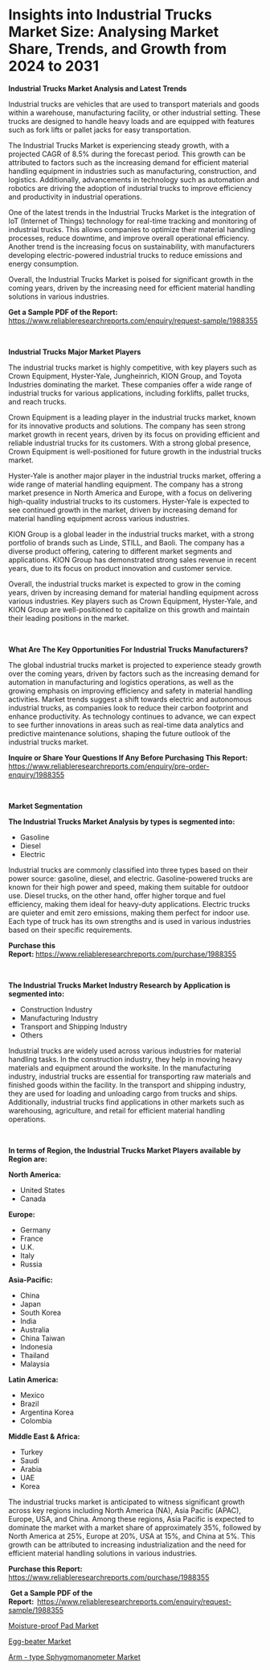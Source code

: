 <p><h1>Insights into Industrial Trucks Market Size: Analysing Market Share, Trends, and Growth from 2024 to 2031</h1></p><p><strong>Industrial Trucks Market Analysis and Latest Trends</strong></p>
<p><p>Industrial trucks are vehicles that are used to transport materials and goods within a warehouse, manufacturing facility, or other industrial setting. These trucks are designed to handle heavy loads and are equipped with features such as fork lifts or pallet jacks for easy transportation.</p><p>The Industrial Trucks Market is experiencing steady growth, with a projected CAGR of 8.5% during the forecast period. This growth can be attributed to factors such as the increasing demand for efficient material handling equipment in industries such as manufacturing, construction, and logistics. Additionally, advancements in technology such as automation and robotics are driving the adoption of industrial trucks to improve efficiency and productivity in industrial operations.</p><p>One of the latest trends in the Industrial Trucks Market is the integration of IoT (Internet of Things) technology for real-time tracking and monitoring of industrial trucks. This allows companies to optimize their material handling processes, reduce downtime, and improve overall operational efficiency. Another trend is the increasing focus on sustainability, with manufacturers developing electric-powered industrial trucks to reduce emissions and energy consumption.</p><p>Overall, the Industrial Trucks Market is poised for significant growth in the coming years, driven by the increasing need for efficient material handling solutions in various industries.</p></p>
<p><strong>Get a Sample PDF of the Report:&nbsp;</strong> <a href="https://www.reliableresearchreports.com/enquiry/request-sample/1988355">https://www.reliableresearchreports.com/enquiry/request-sample/1988355</a></p>
<p>&nbsp;</p>
<p><strong>Industrial Trucks Major Market Players</strong></p>
<p><p>The industrial trucks market is highly competitive, with key players such as Crown Equipment, Hyster-Yale, Jungheinrich, KION Group, and Toyota Industries dominating the market. These companies offer a wide range of industrial trucks for various applications, including forklifts, pallet trucks, and reach trucks.</p><p>Crown Equipment is a leading player in the industrial trucks market, known for its innovative products and solutions. The company has seen strong market growth in recent years, driven by its focus on providing efficient and reliable industrial trucks for its customers. With a strong global presence, Crown Equipment is well-positioned for future growth in the industrial trucks market.</p><p>Hyster-Yale is another major player in the industrial trucks market, offering a wide range of material handling equipment. The company has a strong market presence in North America and Europe, with a focus on delivering high-quality industrial trucks to its customers. Hyster-Yale is expected to see continued growth in the market, driven by increasing demand for material handling equipment across various industries.</p><p>KION Group is a global leader in the industrial trucks market, with a strong portfolio of brands such as Linde, STILL, and Baoli. The company has a diverse product offering, catering to different market segments and applications. KION Group has demonstrated strong sales revenue in recent years, due to its focus on product innovation and customer service.</p><p>Overall, the industrial trucks market is expected to grow in the coming years, driven by increasing demand for material handling equipment across various industries. Key players such as Crown Equipment, Hyster-Yale, and KION Group are well-positioned to capitalize on this growth and maintain their leading positions in the market.</p></p>
<p>&nbsp;</p>
<p><strong>What Are The Key Opportunities For Industrial Trucks Manufacturers?</strong></p>
<p><p>The global industrial trucks market is projected to experience steady growth over the coming years, driven by factors such as the increasing demand for automation in manufacturing and logistics operations, as well as the growing emphasis on improving efficiency and safety in material handling activities. Market trends suggest a shift towards electric and autonomous industrial trucks, as companies look to reduce their carbon footprint and enhance productivity. As technology continues to advance, we can expect to see further innovations in areas such as real-time data analytics and predictive maintenance solutions, shaping the future outlook of the industrial trucks market.</p></p>
<p><strong>Inquire or Share Your Questions If Any Before Purchasing This Report:</strong> <a href="https://www.reliableresearchreports.com/enquiry/pre-order-enquiry/1988355">https://www.reliableresearchreports.com/enquiry/pre-order-enquiry/1988355</a></p>
<p>&nbsp;</p>
<p><strong>Market Segmentation</strong></p>
<p><strong>The Industrial Trucks Market Analysis by types is segmented into:</strong></p>
<p><ul><li>Gasoline</li><li>Diesel</li><li>Electric</li></ul></p>
<p><p>Industrial trucks are commonly classified into three types based on their power source: gasoline, diesel, and electric. Gasoline-powered trucks are known for their high power and speed, making them suitable for outdoor use. Diesel trucks, on the other hand, offer higher torque and fuel efficiency, making them ideal for heavy-duty applications. Electric trucks are quieter and emit zero emissions, making them perfect for indoor use. Each type of truck has its own strengths and is used in various industries based on their specific requirements.</p></p>
<p><strong>Purchase this Report:&nbsp;</strong><a href="https://www.reliableresearchreports.com/purchase/1988355">https://www.reliableresearchreports.com/purchase/1988355</a></p>
<p>&nbsp;</p>
<p><strong>The Industrial Trucks Market Industry Research by Application is segmented into:</strong></p>
<p><ul><li>Construction Industry</li><li>Manufacturing Industry</li><li>Transport and Shipping Industry</li><li>Others</li></ul></p>
<p><p>Industrial trucks are widely used across various industries for material handling tasks. In the construction industry, they help in moving heavy materials and equipment around the worksite. In the manufacturing industry, industrial trucks are essential for transporting raw materials and finished goods within the facility. In the transport and shipping industry, they are used for loading and unloading cargo from trucks and ships. Additionally, industrial trucks find applications in other markets such as warehousing, agriculture, and retail for efficient material handling operations.</p></p>
<p>&nbsp;</p>
<p><strong>In terms of Region, the Industrial Trucks Market Players available by Region are:</strong></p>
<p>
    <p> <strong> North America: </strong>
        <ul>
            <li>United States</li>
            <li>Canada</li>
        </ul>
        </p> 
    <p> <strong> Europe: </strong>
        <ul>
            <li>Germany</li>
            <li>France</li>
            <li>U.K.</li>
            <li>Italy</li>
            <li>Russia</li>
        </ul>
        </p> 
    <p> <strong> Asia-Pacific: </strong>
        <ul>
            <li>China</li>
            <li>Japan</li>
            <li>South Korea</li>
            <li>India</li>
            <li>Australia</li>
            <li>China Taiwan</li>
            <li>Indonesia</li>
            <li>Thailand</li>
            <li>Malaysia</li>
        </ul>
        </p> 
    <p> <strong> Latin America: </strong>
        <ul>
            <li>Mexico</li>
            <li>Brazil</li>
            <li>Argentina Korea</li>
            <li>Colombia</li>
        </ul>
        </p> 
    <p> <strong> Middle East & Africa: </strong>
        <ul>
            <li>Turkey</li>
            <li>Saudi</li>
            <li>Arabia</li>
            <li>UAE</li>
            <li>Korea</li>
        </ul>
    </p>
    </p>
<p><p>The industrial trucks market is anticipated to witness significant growth across key regions including North America (NA), Asia Pacific (APAC), Europe, USA, and China. Among these regions, Asia Pacific is expected to dominate the market with a market share of approximately 35%, followed by North America at 25%, Europe at 20%, USA at 15%, and China at 5%. This growth can be attributed to increasing industrialization and the need for efficient material handling solutions in various industries.</p></p>
<p><strong>Purchase this Report: </strong><a href="https://www.reliableresearchreports.com/purchase/1988355">https://www.reliableresearchreports.com/purchase/1988355</a></p>
<p>&nbsp;<strong>Get a Sample PDF of the Report:&nbsp;&nbsp;</strong><a href="https://www.reliableresearchreports.com/enquiry/request-sample/1988355">https://www.reliableresearchreports.com/enquiry/request-sample/1988355</a></p>
<p><strong></strong></p>
<p><p><a href="https://view.publitas.com/reportprime-1/moisture-proof-pad-market-size-focuses-on-market-dynamics-in-depth-analysis-and-future-projections-of-its-market-forecasted-for-period-from-2023-to-2030/">Moisture-proof Pad Market</a></p><p><a href="https://view.publitas.com/reportprime-1/egg-beater-market-analysis-examines-its-scope-on-growth-opportunities-and-forecasted-trends-spanning-from-2023-to-2030/">Egg-beater Market</a></p><p><a href="https://view.publitas.com/reportprime-1/arm-type-sphygmomanometer-market-growth-market-trends-covid-19-impact-and-forecasts-for-period-from-2023-2030/">Arm - type Sphygmomanometer Market</a></p></p>